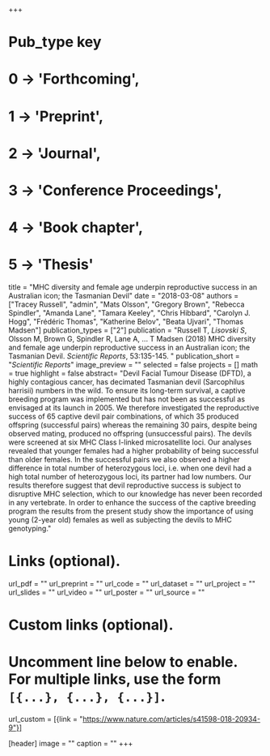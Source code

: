 +++
# Pub_type key
# 0 -> 'Forthcoming',
# 1 -> 'Preprint',
# 2 -> 'Journal',
# 3 -> 'Conference Proceedings',
# 4 -> 'Book chapter',
# 5 -> 'Thesis'
  
title = "MHC diversity and female age underpin reproductive success in an Australian icon; the Tasmanian Devil"
date = "2018-03-08"
authors = ["Tracey Russell", "admin", "Mats Olsson", "Gregory Brown", "Rebecca Spindler", "Amanda Lane", "Tamara Keeley", "Chris Hibbard", "Carolyn J. Hogg", "Frédéric Thomas", "Katherine Belov", "Beata Ujvari", "Thomas Madsen"]
publication_types = ["2"]
publication = "Russell T, *Lisovski S*, Olsson M, Brown G, Spindler R, Lane A, ... T Madsen (2018) MHC diversity and female age underpin reproductive success in an Australian icon; the Tasmanian Devil. _Scientific Reports_,  53:135-145. "
publication_short = "_Scientific Reports_"
image_preview = ""
selected = false
projects = []
math = true
highlight = false
abstract= "Devil Facial Tumour Disease (DFTD), a highly contagious cancer, has decimated Tasmanian devil (Sarcophilus harrisii) numbers in the wild. To ensure its long-term survival, a captive breeding program was implemented but has not been as successful as envisaged at its launch in 2005. We therefore investigated the reproductive success of 65 captive devil pair combinations, of which 35 produced offspring (successful pairs) whereas the remaining 30 pairs, despite being observed mating, produced no offspring (unsuccessful pairs). The devils were screened at six MHC Class I-linked microsatellite loci. Our analyses revealed that younger females had a higher probability of being successful than older females. In the successful pairs we also observed a higher difference in total number of heterozygous loci, i.e. when one devil had a high total number of heterozygous loci, its partner had low numbers. Our results therefore suggest that devil reproductive success is subject to disruptive MHC selection, which to our knowledge has never been recorded in any vertebrate. In order to enhance the success of the captive breeding program the results from the present study show the importance of using young (2-year old) females as well as subjecting the devils to MHC genotyping."
  
# Links (optional).
url_pdf = ""
url_preprint = ""
url_code = ""
url_dataset = ""
url_project = ""
url_slides = ""
url_video = ""
url_poster = ""
url_source = ""
  
# Custom links (optional).
#   Uncomment line below to enable. For multiple links, use the form `[{...}, {...}, {...}]`.
url_custom = [{link = "https://www.nature.com/articles/s41598-018-20934-9"}]
  
[header]
image = ""
caption = ""
+++